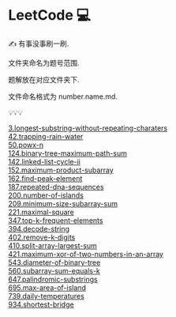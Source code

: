 # LeetCode 💻

✍  有事没事刷一刷.

文件夹命名为题号范围.

题解放在对应文件夹下.

文件命名格式为 number.name.md.

💡💡💡

[3.longest-substring-without-repeating-charaters](/000-099/3.longest-substring-without-repeating-charaters.md)    
[42.trapping-rain-water](/000-099/42.trapping-rain-water.md)    
[50.powx-n](/000-099/50.powx-n.md)    
[124.binary-tree-maximum-path-sum](/100-199/124.binary-tree-maximum-path-sum.md)    
[142.linked-list-cycle-ii](/100-199/142.linked-list-cycle-ii.md)    
[152.maximum-product-subarray](/100-199/152.maximum-product-subarray.md)    
[162.find-peak-element](/100-199/162.find-peak-element.md)    
[187.repeated-dna-sequences](/100-199/187.repeated-dna-sequences.md)    
[200.number-of-islands](/200-299/200.number-of-islands.md)    
[209.minimum-size-subarray-sum](/200-299/209.minimum-size-subarray-sum.md)    
[221.maximal-square](/200-299/221.maximal-square.md)    
[347.top-k-frequent-elements](/300-399/347.top-k-frequent-elements.md)    
[394.decode-string](/300-399/394.decode-string.md)    
[402.remove-k-digits](/400-499/402.remove-k-digits.md)    
[410.split-array-largest-sum](/400-499/410.split-array-largest-sum.md)    
[421.maximum-xor-of-two-numbers-in-an-array](/400-499/421.maximum-xor-of-two-numbers-in-an-array.md)    
[543.diameter-of-binary-tree](/500-599/543.diameter-of-binary-tree.md)    
[560.subarray-sum-equals-k](/500-599/560.subarray-sum-equals-k.md)    
[647.palindromic-substrings](/600-699/647.palindromic-substrings.md)    
[695.max-area-of-island](/600-699/695.max-area-of-island.md)    
[739.daily-temperatures](/700-799/739.daily-temperatures.md)    
[934.shortest-bridge](/900-999/934.shortest-bridge.md)    
